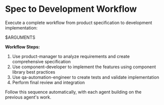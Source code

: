 
# Spec to Development Workflow
Execute a complete workflow from product specification to development implementation:

$ARGUMENTS

**Workflow Steps:**
1. Use product-manager to analyze requirements and create comprehensive specification
2. Use component-developer to implement the features using component library best practices  
3. Use qa-automation-engineer to create tests and validate implementation
4. Perform final review and integration

Follow this sequence automatically, with each agent building on the previous agent's work.
